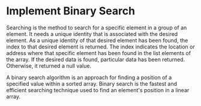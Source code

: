 # Implement Binary Search

Searching is the method to search for a specific element in a group of an element. It needs a unique identity that is associated with the desired element. As a unique identity of that desired element has been found, the index to that desired element is returned.  The index indicates the location or address where that specific element has been found in the list elements of the array. If the desired data is found, particular data has been returned. Otherwise, it returned a null value.

A binary search algorithm is an approach for finding a position of a specified value within a sorted array. Binary search is the fastest and efficient searching technique used to find an element's position in a  linear array.
